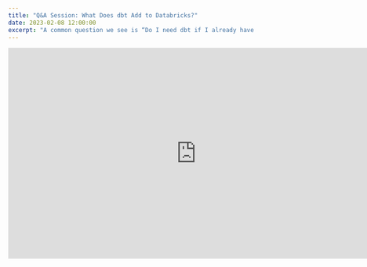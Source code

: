 ```yaml
---
title: "Q&A Session: What Does dbt Add to Databricks?"
date: 2023-02-08 12:00:00
excerpt: "A common question we see is “Do I need dbt if I already have Databricks?” Here’s what myself and my colleague John Barcheski had to say on the topic."
---
```


<iframe width="766" height="431" src="https://www.youtube.com/embed/Iiinevv_wn8?si=FY1vAtk7tWUP0BFY" title="YouTube video player" frameborder="0" allow="accelerometer; autoplay; clipboard-write; encrypted-media; gyroscope; picture-in-picture; web-share" allowfullscreen></iframe>